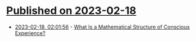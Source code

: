 # [Published on 2023-02-18](index.md)

* [2023-02-18, 02:01:56](https://news.ycombinator.com/item?id=34843094) - [What Is a Mathematical Structure of Conscious Experience?](https://arxiv.org/abs/2301.11812)
